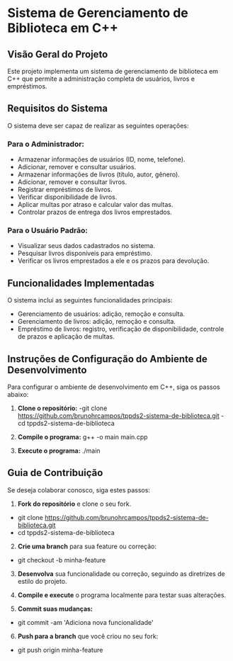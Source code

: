 # Sistema de Gerenciamento de Biblioteca em C++

## Visão Geral do Projeto
Este projeto implementa um sistema de gerenciamento de biblioteca em C++ que permite a administração completa de usuários, livros e empréstimos. 

## Requisitos do Sistema
O sistema deve ser capaz de realizar as seguintes operações:

### Para o Administrador:
- Armazenar informações de usuários (ID, nome, telefone).
- Adicionar, remover e consultar usuários.
- Armazenar informações de livros (título, autor, gênero).
- Adicionar, remover e consultar livros.
- Registrar empréstimos de livros.
- Verificar disponibilidade de livros.
- Aplicar multas por atraso e calcular valor das multas.
- Controlar prazos de entrega dos livros emprestados.

### Para o Usuário Padrão:
- Visualizar seus dados cadastrados no sistema.
- Pesquisar livros disponíveis para empréstimo.
- Verificar os livros emprestados a ele e os prazos para devolução.

## Funcionalidades Implementadas
O sistema inclui as seguintes funcionalidades principais:

- Gerenciamento de usuários: adição, remoção e consulta.
- Gerenciamento de livros: adição, remoção e consulta.
- Empréstimo de livros: registro, verificação de disponibilidade, controle de prazos e aplicação de multas.

## Instruções de Configuração do Ambiente de Desenvolvimento
Para configurar o ambiente de desenvolvimento em C++, siga os passos abaixo:

1. **Clone o repositório:**
-git clone https://github.com/brunohrcampos/tppds2-sistema-de-biblioteca.git
-cd tppds2-sistema-de-biblioteca

2. **Compile o programa:**
g++ -o main main.cpp

3. **Execute o programa:**
./main


## Guia de Contribuição
Se deseja colaborar conosco, siga estes passos:

1. **Fork do repositório** e clone o seu fork.
- git clone https://github.com/brunohrcampos/tppds2-sistema-de-biblioteca.git
- cd tppds2-sistema-de-biblioteca

2. **Crie uma branch** para sua feature ou correção:
- git checkout -b minha-feature


3. **Desenvolva** sua funcionalidade ou correção, seguindo as diretrizes de estilo do projeto.

4. **Compile e execute** o programa localmente para testar suas alterações.

5. **Commit suas mudanças:**
- git commit -am 'Adiciona nova funcionalidade'

6. **Push para a branch** que você criou no seu fork:
- git push origin minha-feature




